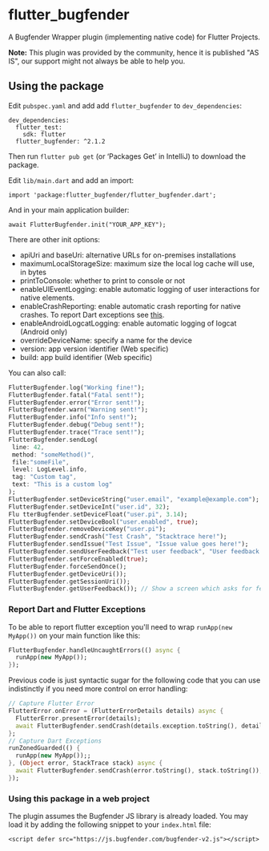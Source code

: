 # flutter_bugfender

A Bugfender Wrapper plugin (implementing native code) for Flutter Projects.

**Note:** This plugin was provided by the community, hence it is published "AS IS", our support might not always be able to help you.

## Using the package

Edit `pubspec.yaml` and add add `flutter_bugfender` to `dev_dependencies`:

```
dev_dependencies:
  flutter_test:
    sdk: flutter
  flutter_bugfender: ^2.1.2
```

Then run `flutter pub get` (or ‘Packages Get’ in IntelliJ) to download the package.

Edit `lib/main.dart` and add an import:

```
import 'package:flutter_bugfender/flutter_bugfender.dart';
```

And in your main application builder:

```
await FlutterBugfender.init("YOUR_APP_KEY");
```

There are other init options:
* apiUri and baseUri: alternative URLs for on-premises installations
* maximumLocalStorageSize: maximum size the local log cache will use, in bytes
* printToConsole: whether to print to console or not
* enableUIEventLogging: enable automatic logging of user interactions for native elements.
* enableCrashReporting: enable automatic crash reporting for native crashes. To report Dart exceptions see [this](#report-dart-and-flutter-exceptions).
* enableAndroidLogcatLogging: enable automatic logging of logcat (Android only)
* overrideDeviceName: specify a name for the device
* version: app version identifier (Web specific)
* build: app build identifier (Web specific)

You can also call:
```dart
FlutterBugfender.log("Working fine!");
FlutterBugfender.fatal("Fatal sent!");
FlutterBugfender.error("Error sent!");
FlutterBugfender.warn("Warning sent!");
FlutterBugfender.info("Info sent!");
FlutterBugfender.debug("Debug sent!");
FlutterBugfender.trace("Trace sent!");
FlutterBugfender.sendLog(
 line: 42,
 method: "someMethod()",
 file:"someFile",
 level: LogLevel.info,
 tag: "Custom tag",
 text: "This is a custom log"
);
FlutterBugfender.setDeviceString("user.email", "example@example.com");
FlutterBugfender.setDeviceInt("user.id", 32);
Flu tterBugfender.setDeviceFloat("user.pi", 3.14);
FlutterBugfender.setDeviceBool("user.enabled", true);
FlutterBugfender.removeDeviceKey("user.pi");
FlutterBugfender.sendCrash("Test Crash", "Stacktrace here!");
FlutterBugfender.sendIssue("Test Issue", "Issue value goes here!");
FlutterBugfender.sendUserFeedback("Test user feedback", "User feedback details here!");
FlutterBugfender.setForceEnabled(true);
FlutterBugfender.forceSendOnce();
FlutterBugfender.getDeviceUri());
FlutterBugfender.getSessionUri());
FlutterBugfender.getUserFeedback()); // Show a screen which asks for feedback
```

### Report Dart and Flutter Exceptions
To be able to report flutter exception you'll need to wrap `runApp(new MyApp())` on your main function like this:
````dart
FlutterBugfender.handleUncaughtErrors(() async {
  runApp(new MyApp());
});

````
Previous code is just syntactic sugar for the following code that you can use indistinctly if you need more control on error handling:
````dart
// Capture Flutter Error
FlutterError.onError = (FlutterErrorDetails details) async {
  FlutterError.presentError(details);
  await FlutterBugfender.sendCrash(details.exception.toString(), details.stack?.toString() ?? "");
};
// Capture Dart Exceptions 
runZonedGuarded(() {
  runApp(new MyApp());;
}, (Object error, StackTrace stack) async {
  await FlutterBugfender.sendCrash(error.toString(), stack.toString());
});
````

### Using this package in a web project
The plugin assumes the Bugfender JS library is already loaded. You may load it by adding the following snippet to your `index.html` file:

    <script defer src="https://js.bugfender.com/bugfender-v2.js"></script>

